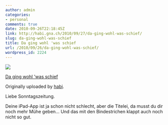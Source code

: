 ```yaml
---
author: admin
categories:
- personal
comments: true
date: 2010-09-26T22:18:45Z
link: http://habi.gna.ch/2010/09/27/da-ging-wohl-was-schief/
slug: da-ging-wohl-was-schief
title: Da ging wohl 'was schief
url: /2010/09/26/da-ging-wohl-was-schief/
wordpress_id: 2224
---
```


[![](http://farm5.static.flickr.com/4086/5027080923_40490971b3_m.jpg)](http://www.flickr.com/photos/habi/5027080923/)
   

 
  [Da ging wohl 'was schief](http://www.flickr.com/photos/habi/5027080923/)
    

  Originally uploaded by [habi](http://www.flickr.com/people/habi/).
 



Liebe Sonntagszeitung.  

Deine iPad-App ist ja schon nicht schlecht, aber die Titelei, da musst du dir noch mehr Mühe geben... Und das mit den Bindestrichen klappt auch noch nicht so gut.
  

